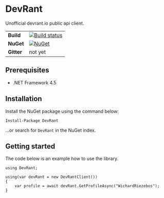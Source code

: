 # DevRant
 
Unofficial devrant.io public api client.

| | |
| --- | --- |
| **Build** | [![Build status](https://ci.appveyor.com/api/projects/status/mecpjf5cwqpdgd67?svg=true)](https://ci.appveyor.com/project/WichardRiezebos/devrant) |
| **NuGet** | [![NuGet](https://buildstats.info/nuget/DevRant)](https://www.nuget.org/packages/DevRant/) |
| **Gitter** | not yet |

## Prerequisites

- .NET Framework 4.5

## Installation

Install the NuGet package using the command below:

```
Install-Package DevRant
```

...or search for `DevRant` in the NuGet index.

## Getting started
The code below is an example how to use the library.

```
using DevRant;

using(var devRant = new DevRantClient())
{
    var profile = await devRant.GetProfileAsync("WichardRiezebos");
}
```